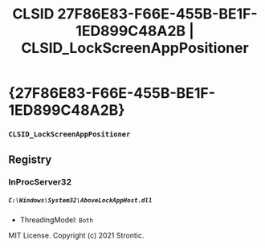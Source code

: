 ﻿---
title: "CLSID 27F86E83-F66E-455B-BE1F-1ED899C48A2B | CLSID_LockScreenAppPositioner"
excerpt: What is COM-Object CLSID 27F86E83-F66E-455B-BE1F-1ED899C48A2B?
---

# {27F86E83-F66E-455B-BE1F-1ED899C48A2B}

### `CLSID_LockScreenAppPositioner`

## Registry


### InProcServer32

##### `C:\Windows\System32\AboveLockAppHost.dll`
* ThreadingModel: `Both`

MIT License. Copyright (c) 2021 Strontic.


